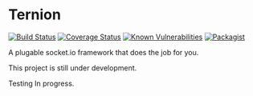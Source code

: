 # Ternion

[![Build Status](https://travis-ci.org/michael-kamel/ternion.svg?branch=0.3.4)](https://travis-ci.org/michael-kamel/ternion)
[![Coverage Status](https://coveralls.io/repos/github/michael-kamel/ternion/badge.svg?branch=0.3.4)](https://coveralls.io/github/michael-kamel/ternion?branch=0.3.4)
[![Known Vulnerabilities](https://snyk.io/test/github/michael-kamel/ternion/badge.svg)](https://snyk.io/test/github/michael-kamel/ternion)
[![Packagist](https://img.shields.io/packagist/l/doctrine/orm.svg)]()

A plugable socket.io framework that does the job for you.

This project is still under development.

Testing In progress.
